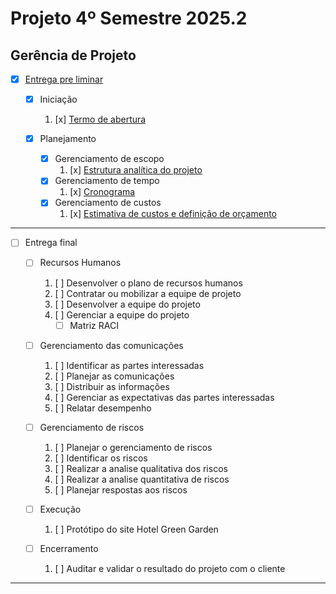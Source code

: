 # Projeto 4º Semestre 2025.2

## Gerência de Projeto

-   [x] [Entrega pre liminar](./entrega-pre-liminar.pdf)
    -  [x] Iniciação
        1. [x] [Termo de abertura](./termo-de-abertura/termo-de-abertura.pdf)

    -   [x] Planejamento
        - [x] Gerenciamento de escopo
            1. [x] [Estrutura analítica do projeto](./estrutura-analitica-do-projeto/sistema-hoteleiro-green-garden.pdf)
        - [x] Gerenciamento de tempo
            1. [x] [Cronograma](./estrutura-analitica-do-projeto/sistema-hoteleiro-green-garden.png)
        - [x] Gerenciamento de custos
            1. [x] [Estimativa de custos e definição de orçamento](./gerenciamento-de-custos/README.md)
            
---

-  [ ] Entrega final

    -  [ ] Recursos Humanos

        1.  [ ] Desenvolver o plano de recursos humanos
        2.  [ ] Contratar ou mobilizar a equipe de projeto
        3.  [ ] Desenvolver a equipe do projeto
        4.  [ ] Gerenciar a equipe do projeto
            -   [ ] Matriz RACI

    - [ ]  Gerenciamento das comunicações

        1.  [ ] Identificar as partes interessadas
        2.  [ ] Planejar as comunicações
        3.  [ ] Distribuir as informações
        4.  [ ] Gerenciar as expectativas das partes interessadas
        5.  [ ] Relatar desempenho

    - [ ]  Gerenciamento de riscos
        1.  [ ] Planejar o gerenciamento de riscos
        2.  [ ] Identificar os riscos
        3.  [ ] Realizar a analise qualitativa dos riscos
        4.  [ ] Realizar a analise quantitativa de riscos
        5.  [ ] Planejar respostas aos riscos

    -   [ ] Execução

        1. [ ] Protótipo do site Hotel Green Garden

    -   [ ] Encerramento
        1. [ ] Auditar e validar o resultado do projeto com o cliente

---
